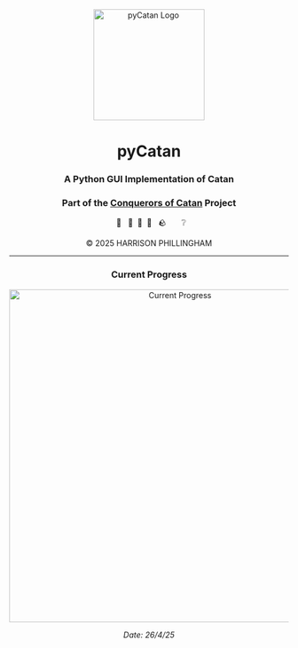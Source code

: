 &nbsp;
<div align="center">

<img src="assets/icon/rounded.png" alt="pyCatan Logo" width="200"/>

# pyCatan

### A Python GUI Implementation of Catan

### Part of the <a href="https://gitea.phillingham.com/Harrison/Conquerors-of-Catan">Conquerors of Catan</a> Project


&nbsp; 🌾 &nbsp; 🌲&nbsp; 🐑&nbsp; 🧱 &nbsp; 🪨  &nbsp; &nbsp; &nbsp; ❔

© 2025 HARRISON PHILLINGHAM

---

### Current Progress

<img src="assets/demo/cur_progress.png" alt="Current Progress" width="600"/>

_Date: 26/4/25_

</div>
